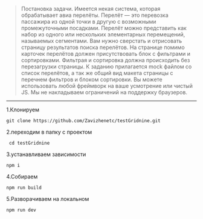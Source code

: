 >Постановка задачи.
Имеется некая система, которая обрабатывает авиа перелёты. Перелёт — это перевозка пассажира из одной точки в другую с возможными промежуточными посадками. Перелёт можно представить как набор из одного или нескольких элементарных перемещений, называемых сегментами.
Вам нужно сверстать и отрисовать страницу результатов поиска перелётов. На странице помимо карточек перелётов должен присутствовать блок с фильтрами и сортировками. Фильтрая и сортировка должна происходить без перезагрузки страницы.
К заданию прилагается mock файлом со список перелётов, а так же общий вид макета страницы с перечнем фильтров и блоком сортировки.
Вы можете использовать любой фреймворк на ваше усмотрение или чистый JS.
Мы не накладываем ограничений на поддержку браузеров.
***

1.Клонируем 

``git clone https://github.com/Zavizhenetc/testGridnine.git``

2.переходим в папку с проектом 

``` cd testGridnine```

3.устанавливаем зависимости 

``npm i `` 

4.Собираем  

``npm run build``

5.Разворачиваем на локальном  

``npm run dev``

